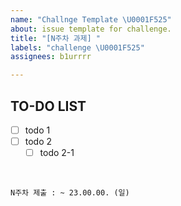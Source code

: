 ```yaml
---
name: "Challnge Template \U0001F525"
about: issue template for challenge.
title: "[N주차 과제] "
labels: "challenge \U0001F525"
assignees: b1urrrr

---
```


## TO-DO LIST
- [ ] todo 1
- [ ] todo 2
    - [ ] todo 2-1
<br>

```
N주차 제출 : ~ 23.00.00. (일)
```
